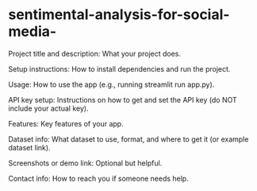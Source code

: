 # sentimental-analysis-for-social-media-
Project title and description: What your project does.

Setup instructions: How to install dependencies and run the project.

Usage: How to use the app (e.g., running streamlit run app.py).

API key setup: Instructions on how to get and set the API key (do NOT include your actual key).

Features: Key features of your app.

Dataset info: What dataset to use, format, and where to get it (or example dataset link).

Screenshots or demo link: Optional but helpful.

Contact info: How to reach you if someone needs help.

